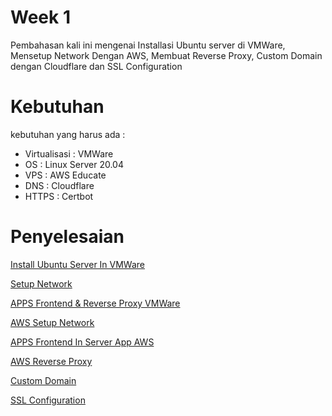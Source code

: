 # Week 1
Pembahasan kali ini mengenai Installasi Ubuntu server di VMWare, Mensetup Network Dengan AWS, Membuat Reverse Proxy, Custom Domain dengan Cloudflare dan SSL Configuration

# Kebutuhan
kebutuhan yang harus ada :
- Virtualisasi : VMWare
- OS : Linux Server 20.04
- VPS : AWS Educate
- DNS : Cloudflare 
- HTTPS : Certbot

# Penyelesaian
[Install Ubuntu Server In VMWare](VMWare-Install-Ubuntu.md)

[Setup Network](setup-network.md)

[APPS Frontend & Reverse Proxy VMWare](AppFrontend-&-Reverseproxy.md)

[AWS Setup Network](AWS-setup.md)

[APPS Frontend In Server App AWS](InstallApp-ServerAWS.md)

[AWS Reverse Proxy](AWS-reverse-proxy.md)

[Custom Domain](Custom-Domain.md)

[SSL Configuration](ssl-conf.md)